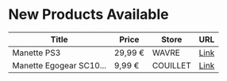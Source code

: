 # New Products Available

| Title | Price | Store | URL |
|---|---|---|---|
| Manette PS3 | 29,99 € | WAVRE | [Link](https://www.cashconverters.be/fr/accessoires-jeux-video/859377-manette-ps3.html) |
| Manette Egogear SC10... | 9,99 € | COUILLET | [Link](https://www.cashconverters.be/fr/petit-electromenager/859239-manette-egogear-sc10-ps4-ps3-pc.html) |
